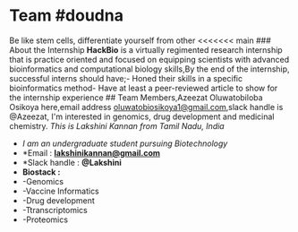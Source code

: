 # Team #doudna
Be like stem cells, differentiate yourself from other                     <<<<<<< main                   ### About the Internship   **HackBio** is a virtually regimented research internship that is practice oriented and focused on equipping scientists with advanced bioinformatics and computational biology skills,By the end of the internship, successful interns should have;- Honed their skills in a specific bioinformatics method- Have at least a peer-reviewed article to show for the internship experience                    ## Team Members,Azeezat Oluwatobiloba Osikoya here,email address oluwatobiosikoya1@gmail.com,slack handle is @Azeezat, I'm interested in genomics, drug development and medicinal chemistry. 
*This is Lakshini Kannan from Tamil Nadu, India*
+ *I am an undergraduate student pursuing Biotechnology*
+  *Email : **lakshinikannan@gmail.com**
+  *Slack handle : **@Lakshini**
+  **Biostack :**
+  -Genomics
+  -Vaccine Informatics
+  -Drug development 
+  -Ttranscriptomics 
+  -Proteomics 
